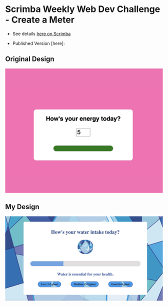 # Scrimba Weekly Web Dev Challenge - Create a Meter
* See details [here on Scrimba](https://scrimba.com/learn/weeklychallenge/the-weekly-web-dev-challenge-energy-meter-latest-challenge-co8194b6da41343979d7adaf6)

* Published Version [here]: 

## Original Design
![Original Image](./images/original.jpg)

## My Design
![My Design](./images/my-design.jpg)